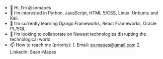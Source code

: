 - 👋 Hi, I’m @snmapes
- 👀 I’m interested in Python, JavaScript, HTML 5/CSS, Linux: Unbuntu and Kali. 
- 🌱 I’m currently learning Django Frameworks, React Frameworks, Oracle PL/SQL
- 💞️ I’m looking to collaborate on Newest technologies disrupting the technological world 
- 📫 How to reach me (priority): 
      1. Email: sn.mapes@gmail.com
      2. LinkedIn: Sean-Mapes

<!---
snmapes/snmapes is a ✨ special ✨ repository because its `README.md` (this file) appears on your GitHub profile.
You can click the Preview link to take a look at your changes.
--->
